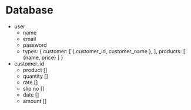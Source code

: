 # Database
  * user
    * name
    * email
    * password
    * types: {
      customer: [
        {
          customer_id, customer_name
        },
      ],
      products: [
        {name, price}
      ]
    }
  * customer_id
    * product []
    * quantity []
    * rate []
    * slip no []
    * date []
    * amount []
